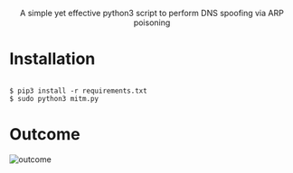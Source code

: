 



<p align="center">
  A simple yet effective python3 script to perform DNS spoofing via ARP poisoning
</p>

# Installation
```console

$ pip3 install -r requirements.txt
$ sudo python3 mitm.py
```



# Outcome
<p>
  <img src="https://raw.githubusercontent.com/blackeko/mitm/media/troll.jpg" alt="outcome">
</p>


